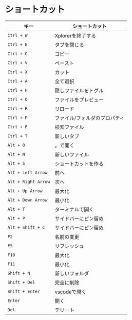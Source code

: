 # ショートカット

キー | ショートカット
--- | --- 
`Ctrl + W` | Xplorerを終了する
`Ctrl + E` | タブを閉じる
`Ctrl + C` | コピー
`Ctrl + V` | ペースト
`Ctrl + X` | カット
`Ctrl + A` | 全て選択
`Ctrl + H` | 隠しファイルをトグル
`Ctrl + O` | ファイルをプレビュー
`Ctrl + R` | リロード
`Ctrl + P` | ファイル/フォルダのプロパティ
`Ctrl + F` | 検索ファイル
`Ctrl + T` | 新しいタブ
`Alt + O` | 。で開く
`Alt + N` | 新しいファイル
`Alt + S` | ショートカットを作る
`Alt + Left Arrow` | 前へ
`Alt + Right Arrow` | 次へ
`Alt + Up Arrow` | 最大化
`Alt + Down Arrow` | 最小化
`Alt + T` | ターミナルで開く
`Alt + P` | サイドバーにピン留め
`Alt + Shift + C` | サイドバーにピン留め
`F2` | 名前の変更
`F5` | リフレッシュ
`F10` | 最大化
`F11` | 最小化
`Shift + N` | 新しいフォルダ
`Shift + Del` | 完全に削除
`Shift + Enter` | vscodeで開く
`Enter` | 開く
`Del` | デリート
